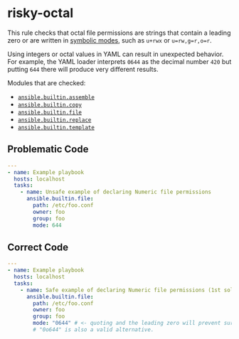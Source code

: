 # risky-octal

This rule checks that octal file permissions are strings that contain a leading
zero or are written in
[symbolic modes](https://www.gnu.org/software/findutils/manual/html_node/find_html/Symbolic-Modes.html),
such as `u+rwx` or `u=rw,g=r,o=r`.

Using integers or octal values in YAML can result in unexpected behavior. For
example, the YAML loader interprets `0644` as the decimal number `420` but
putting `644` there will produce very different results.

Modules that are checked:

- [`ansible.builtin.assemble`](https://docs.ansible.com/ansible/latest/collections/ansible/builtin/assemble_module.html)
- [`ansible.builtin.copy`](https://docs.ansible.com/ansible/latest/collections/ansible/builtin/copy_module.html)
- [`ansible.builtin.file`](https://docs.ansible.com/ansible/latest/collections/ansible/builtin/file_module.html)
- [`ansible.builtin.replace`](https://docs.ansible.com/ansible/latest/collections/ansible/builtin/replace_module.html)
- [`ansible.builtin.template`](https://docs.ansible.com/ansible/latest/collections/ansible/builtin/template_module.html)

## Problematic Code

```yaml
---
- name: Example playbook
  hosts: localhost
  tasks:
    - name: Unsafe example of declaring Numeric file permissions
      ansible.builtin.file:
        path: /etc/foo.conf
        owner: foo
        group: foo
        mode: 644
```

## Correct Code

```yaml
---
- name: Example playbook
  hosts: localhost
  tasks:
    - name: Safe example of declaring Numeric file permissions (1st solution)
      ansible.builtin.file:
        path: /etc/foo.conf
        owner: foo
        group: foo
        mode: "0644" # <- quoting and the leading zero will prevent surprises
        # "0o644" is also a valid alternative.
```
